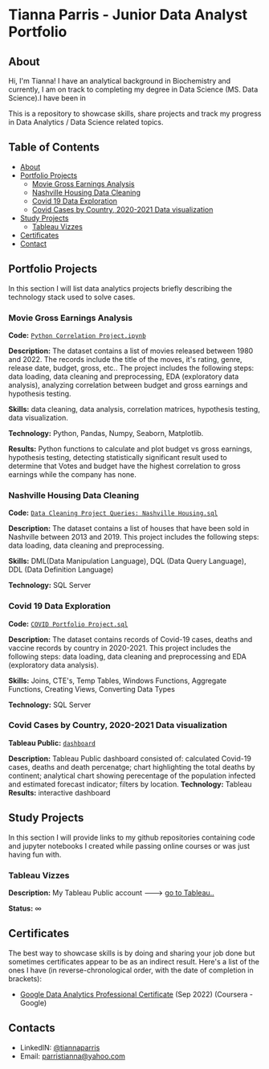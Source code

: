 # Tianna Parris - Junior Data Analyst Portfolio
## About
Hi, I'm Tianna! I have an analytical background in Biochemistry and currently, I am on track to completing my degree in Data Science (MS. Data Science).I have been in 

This is a repository to showcase skills, share projects and track my progress in Data Analytics / Data Science related topics.

## Table of Contents
- [About](https://github.com/tiannaparris/PortfolioProjects/blob/main/README.md#about)
- [Portfolio Projects](https://github.com/tiannaparris/PortfolioProjects/blob/main/README.md#portfolio-projects)
  - [Movie Gross Earnings Analysis](https://github.com/tiannaparris/PortfolioProjects/blob/main/README.md#movie-gross-earnings-analysis)
  - [Nashville Housing Data Cleaning](https://github.com/tiannaparris/PortfolioProjects/blob/main/README.md#nashville-housing-data-cleaning)
  - [Covid 19 Data Exploration](https://github.com/tiannaparris/PortfolioProjects/blob/main/README.md#covid-19-data-exploration)
  - [Covid Cases by Country, 2020-2021 Data visualization](https://github.com/tiannaparris/PortfolioProjects/blob/main/README.md#covid-cases-by-country-2020-2021-data-visualization)
- [Study Projects](https://github.com/tiannaparris/PortfolioProjects/blob/main/README.md#study-projects)
  - [Tableau Vizzes](https://github.com/tiannaparris/PortfolioProjects/blob/main/README.md#tableau-vizzes)
- [Certificates](https://github.com/tiannaparris/PortfolioProjects/blob/main/README.md#certificates)
- [Contact](https://github.com/tiannaparris/PortfolioProjects/blob/main/README.md#contacts)
## Portfolio Projects
In this section I will list data analytics projects briefly describing the technology stack used to solve cases.

### Movie Gross Earnings Analysis
**Code:** [`Python Correlation Project.ipynb`](https://github.com/tiannaparris/PortfolioProjects/blob/main/Python%20Correlation%20Project.ipynb)

**Description:** The dataset contains a list of movies released between 1980 and 2022.  The records include the title of the moves, it's rating, genre, release date, budget, gross, etc.. The project includes the following steps: data loading, data cleaning and preprocessing, EDA (exploratory data analysis), analyzing correlation between budget and gross earnings and hypothesis testing.

**Skills:** data cleaning, data analysis, correlation matrices, hypothesis testing, data visualization.

**Technology:** Python, Pandas, Numpy, Seaborn, Matplotlib.

**Results:** Python functions to calculate and plot budget vs gross earnings, hypothesis testing, detecting statistically significant result used to determine that Votes and budget have the highest correlation to gross earnings while the company has none.




### Nashville Housing Data Cleaning
**Code:** [`Data Cleaning Project Queries: Nashville Housing.sql`](https://github.com/tiannaparris/PortfolioProjects/blob/main/Data%20Cleaning%20Project%20Queries:%20Nashville%20Housing.sql)

**Description:** The dataset contains a list of houses that have been sold in Nashville between 2013 and 2019. This project includes the following steps: data loading, data cleaning and preprocessing.


**Skills:** DML(Data Manipulation Language), DQL (Data Query Language), DDL (Data Definition Language)

**Technology:** SQL Server


### Covid 19 Data Exploration
**Code:** [`COVID Portfolio Project.sql`](https://github.com/tiannaparris/PortfolioProjects/blob/main/COVID%20Portfolio%20Project.sql)

**Description:** The dataset contains records of Covid-19 cases, deaths and vaccine records by country in 2020-2021. This project includes the following steps: data loading, data cleaning and preprocessing and EDA (exploratory data analysis).

**Skills:** Joins, CTE's, Temp Tables, Windows Functions, Aggregate Functions, Creating Views, Converting Data Types

**Technology:** SQL Server


### Covid Cases by Country, 2020-2021 Data visualization
**Tableau Public:** [`dashboard`](https://public.tableau.com/app/profile/tianna.parris/viz/CovidCasesbyCountry2020-2021/Dashboard1)

**Description:** Tableau Public dashboard consisted of: calculated Covid-19 cases, deaths and death percenatge; chart highlighting the total deaths by continent; analytical chart showing perecentage of the population infected and estimated forecast indicator; filters by location.
**Technology:** Tableau
**Results:** interactive dashboard 


## Study Projects
In this section I will provide links to my github repositories containing code and jupyter notebooks I created while passing online courses or was just having fun with.

### Tableau Vizzes
**Description:** My Tableau Public account ---> [go to Tableau..](https://public.tableau.com/app/profile/tianna.parris)

**Status:** ∞


## Certificates
The best way to showcase skills is by doing and sharing your job done but sometimes certificates appear to be as an indirect result. Here's a list of the ones I have (in reverse-chronological order, with the date of completion in brackets):
- [Google Data Analytics Professional Certificate](https://www.coursera.org/account/accomplishments/professional-cert/LRQ498UKBBSJ?utm_source=link&utm_medium=certificate&utm_content=cert_image&utm_campaign=sharing_cta&utm_product=prof) (Sep 2022) (Coursera - Google)
## Contacts
- LinkedIN: [@tiannaparris](https://www.linkedin.com/in/tianna-parris-9b6823176/)
- Email: parristianna@yahoo.com
